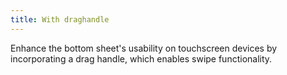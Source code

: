 ```yaml
---
title: With draghandle
---
```


Enhance the bottom sheet's usability on touchscreen devices by incorporating a drag handle, which enables swipe functionality.
